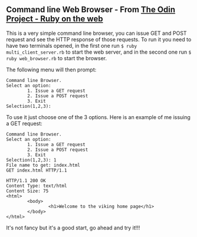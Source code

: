 ## Command line Web Browser - From [The Odin Project - Ruby on the web](http://www.theodinproject.com/ruby-programming/ruby-on-the-web?ref=lc-pb)

This is a very simple command line browser, you can issue GET and POST request and see the HTTP response of those requests.
To run it you need to have two terminals opened, in the first one run `$ ruby multi_client_server.rb` to start the web server, and in the second
one run `$ ruby web_browser.rb` to start the browser.

The following menu will then prompt: 
```
Command line Browser.
Select an option:
        1. Issue a GET request
        2. Issue a POST request
        3. Exit
Selection(1,2,3): 
```
To use it just choose one of the 3 options.
Here is an example of me issuing a GET request:
```
Command line Browser.
Select an option:
        1. Issue a GET request
        2. Issue a POST request
        3. Exit
Selection(1,2,3): 1
File name to get: index.html
GET index.html HTTP/1.1

HTTP/1.1 200 OK
Content Type: text/html
Content Size: 75
<html>
        <body>
                <h1>Welcome to the viking home page</h1>
        </body>
</html>
```

It's not fancy but it's a good start, go ahead and try it!!!
